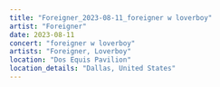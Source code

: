 ```yaml
---
title: "Foreigner_2023-08-11_foreigner w loverboy"
artist: "Foreigner"
date: 2023-08-11
concert: "foreigner w loverboy"
artists: "Foreigner, Loverboy"
location: "Dos Equis Pavilion"
location_details: "Dallas, United States"
---
```


